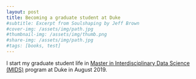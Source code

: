 ```yaml
---
layout: post
title: Becoming a graduate student at Duke
#subtitle: Excerpt from Soulshaping by Jeff Brown
#cover-img: /assets/img/path.jpg
#thumbnail-img: /assets/img/thumb.png
#share-img: /assets/img/path.jpg
#tags: [books, test]
---
```


I start my graduate student life in [Master in Interdisciplinary Data Science (MIDS)](https://datascience.duke.edu) program at Duke in August 2019.

